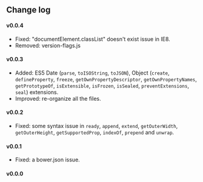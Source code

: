 ## Change log

#### v0.0.4
- Fixed: "documentElement.classList" doesn't exist issue in IE8.
- Removed: version-flags.js

#### v0.0.3
- Added: ES5 Date (`parse`, `toISOString`, `toJSON`), Object (`create`, `defineProperty`, `freeze`, `getOwnPropertyDescriptor`, `getOwnPropertyNames`, `getPrototypeOf`, `isExtensible`, `isFrozen`, `isSealed`, `preventExtensions`, `seal`) extensions.
- Improved: re-organize all the files.

#### v0.0.2
- Fixed: some syntax issue in `ready`, `append`, `extend`, `getOuterWidth`, `getOuterHeight`, `getSupportedProp`, `indexOf`, `prepend` and `unwrap`.

#### v0.0.1
- Fixed: a bower.json issue.

#### v0.0.0